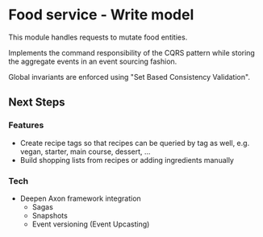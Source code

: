 # Food service - Write model

This module handles requests to mutate food entities.

Implements the command responsibility of the CQRS pattern while storing the aggregate events 
in an event sourcing fashion.

Global invariants are enforced using "Set Based Consistency Validation".

## Next Steps
### Features
- Create recipe tags so that recipes can be queried by tag as well, e.g. vegan, starter, main course, dessert, ...
- Build shopping lists from recipes or adding ingredients manually

### Tech
- Deepen Axon framework integration
  - Sagas
  - Snapshots
  - Event versioning (Event Upcasting)
